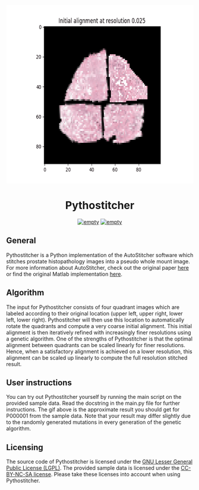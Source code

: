 <p align="center">
  <img width="640" height="480" src="./tform_progression.gif">
</p>

<h1 align="center">Pythostitcher</h2>

<p align="center">
   <a href="https://github.com/psf/black"><img alt="empty" src=https://img.shields.io/badge/code%20style-black-000000.svg></a>
   <a href="https://github.com/PyCQA/pylint"><img alt="empty" src=https://img.shields.io/badge/linting-pylint-yellowgreen></a>
</p>
    
## General
Pythostitcher is a Python implementation of the AutoStitcher software which stitches prostate histopathology images into a pseudo whole mount image. For more information about AutoStitcher, check out the original paper [here](https://www.nature.com/articles/srep29906) or find the original Matlab implementation [here](https://engineering.case.edu/centers/ccipd/content/software).

## Algorithm
The input for Pythostitcher consists of four quadrant images which are labeled according to their original location (upper left, upper right, lower left, lower right). Pythostitcher will then use this location to automatically rotate the quadrants and compute a very coarse initial alignment. This initial alignment is then iteratively refined with increasingly finer resolutions using a genetic algorithm. One of the strengths of Pythostitcher is that the optimal alignment between quadrants can be scaled linearly for finer resolutions. Hence, when a satisfactory alignment is achieved on a lower resolution, this alignment can be scaled up linearly to compute the full resolution stitched result. 

## User instructions
You can try out Pythostitcher yourself by running the main script on the provided sample data. Read the docstring in the main.py file for further instructions. The gif above is the approximate result you should get for P000001 from the sample data. Note that your result may differ slightly due to the randomly generated mutations in every generation of the genetic algorithm. 

## Licensing
The source code of Pythostitcher is licensed under the [GNU Lesser General Public License (LGPL)](https://www.gnu.org/licenses/lgpl-3.0.nl.html). The provided sample data is licensed under the [CC-BY-NC-SA license](https://creativecommons.org/licenses/by-nc-sa/3.0/). Please take these licenses into account when using Pythostitcher.
